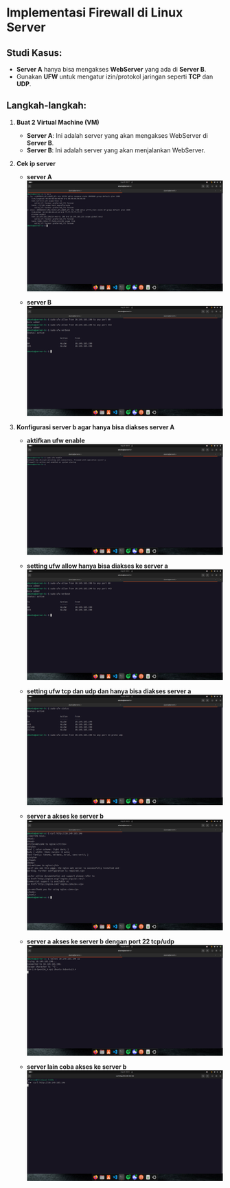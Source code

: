 # Implementasi Firewall di Linux Server

## Studi Kasus:
- **Server A** hanya bisa mengakses **WebServer** yang ada di **Server B**.
- Gunakan **UFW** untuk mengatur izin/protokol jaringan seperti **TCP** dan **UDP**.

## Langkah-langkah:

1. **Buat 2 Virtual Machine (VM)**
   - **Server A**: Ini adalah server yang akan mengakses WebServer di **Server B**.
   - **Server B**: Ini adalah server yang akan menjalankan WebServer.

2. **Cek ip server**
    - **server A**
      ![ip a(server a) ](assets/images/cek-ip-server-a(1).png) <br>

    - **server B** 
      ![ip a(server b) ](assets/images/setting-ip-server-b(3).png) <br>

3. **Konfigurasi server b agar hanya bisa diakses server A**
   - **aktifkan ufw enable**
      ![sudo ufw enable) ](assets/images/ufw-enable(2).png) <br>
   
   - **setting ufw allow hanya bisa diakses ke server a**
      ![sudo ufw allow) ](assets/images/setting-ip-server-b(3).png) <br>

   - **setting ufw tcp dan udp dan hanya bisa diakses server a**
      ![sudo ufw allow) ](assets/images/add-tcp-udp(5).png) <br>

    - **server a akses ke server b**
      ![sudo ufw allow) ](assets/images/akses-keserver-b(6).png) <br>

    - **server a akses ke server b dengan port 22 tcp/udp**
      ![telnet ip server b) ](assets/images/telnet-server-udp-tcp.png) <br>

    - **server lain coba akses ke server b**
      ![failed ip server b) ](assets/images/server-lain-not-acces-b(7).png) <br>